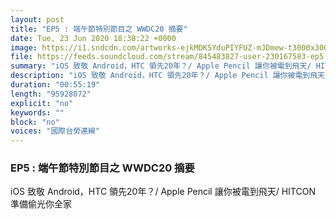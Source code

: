 ```yaml
---
layout: post
title: "EP5 : 端午節特別節目之 WWDC20 摘要"
date: Tue, 23 Jun 2020 18:38:22 +0000
image: https://i1.sndcdn.com/artworks-ejkMDKSYduPIYFUZ-mJDmew-t3000x3000.jpg
file: https://feeds.soundcloud.com/stream/845483827-user-230167583-ep5.mp3
summary: "iOS 致敬 Android，HTC 領先20年？/ Apple Pencil 讓你被電到飛天/ HITCON 準備偷光你全家"
description: "iOS 致敬 Android，HTC 領先20年？/ Apple Pencil 讓你被電到飛天/ HITCON 準備偷光你全家"
duration: "00:55:19"
length: "95928072"
explicit: "no"
keywords: ""
block: "no"
voices: "國際台勞連線"
---
```


### EP5 : 端午節特別節目之 WWDC20 摘要

iOS 致敬 Android，HTC 領先20年？/ Apple Pencil 讓你被電到飛天/ HITCON 準備偷光你全家
